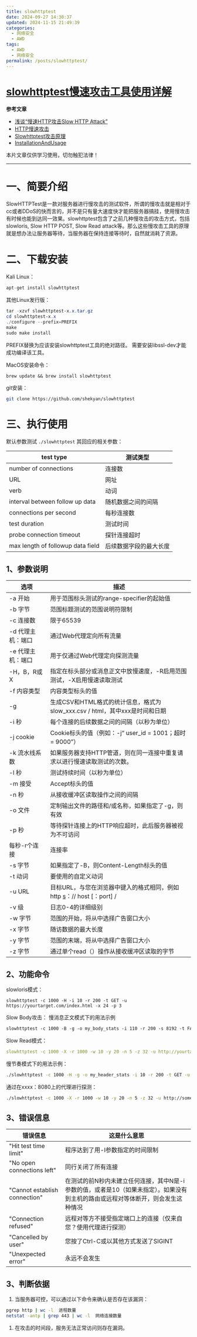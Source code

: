 ```yaml
---
title: slowhttptest
date: 2024-09-27 14:30:37
updated: 2024-11-15 21:49:39
categories:
  - 网络安全
  - AWD
tags:
  - AWD
  - 网络安全
permalink: /posts/slowhttptest/
---
```

# [slowhttptest慢速攻击工具使用详解](https://www.cnblogs.com/gorillalee/p/14354751.html)

**参考文章**

- [浅谈“慢速HTTP攻击Slow HTTP Attack”](https://blog.csdn.net/weixin_39934520/article/details/107707268?ops_request_misc=%257B%2522request%255Fid%2522%253A%2522161195258816780264086873%2522%252C%2522scm%2522%253A%252220140713.130102334..%2522%257D&request_id=161195258816780264086873&biz_id=0&utm_medium=distribute.pc_search_result.none-task-blog-2~all~baidu_landing_v2~default-1-107707268.first_rank_v2_pc_rank_v29&utm_term=http+attack)
- [HTTP慢速攻击](https://www.cnblogs.com/endust/p/11960901.html)
- [Slowhttptest攻击原理](https://cloud.tencent.com/developer/article/1180216)
- [InstallationAndUsage](https://github.com/shekyan/slowhttptest/wikic)

本片文章仅供学习使用，切勿触犯法律！

------

# 一、简要介绍

SlowHTTPTest是一款对服务器进行慢攻击的测试软件，所谓的慢攻击就是相对于cc或者DDoS的快而言的，并不是只有量大速度快才能把服务器搞挂，使用慢攻击有时候也能到达同一效果。slowhttptest包含了之前几种慢攻击的攻击方式，包括slowloris, Slow HTTP POST, Slow Read attack等。那么这些慢攻击工具的原理就是想办法让服务器等待，当服务器在保持连接等待时，自然就消耗了资源。

# 二、下载安装

Kali Linux：

```csharp
apt-get install slowhttptest 
```

其他Linux发行版：

```powershell
tar -xzvf slowhttptest-x.x.tar.gz
cd slowhttptest-x.x
./configure --prefix=PREFIX
make
sudo make install
```

PREFIX替换为应该安装slowhttptest工具的绝对路径。
需要安装libssl-dev才能成功编译该工具。

MacOS安装命令：

```mipsasm
brew update && brew install slowhttptest
```

git安装：

```bash
git clone https://github.com/shekyan/slowhttptest
```

# 三、执行使用

默认参数测试
`./slowhttptest`
其回应的相关参数：

| test type                         | 测试类型               |
| --------------------------------- | ---------------------- |
| number of connections             | 连接数                 |
| URL                               | 网址                   |
| verb                              | 动词                   |
| interval between follow up data   | 随机数据之间的间隔     |
| connections per second            | 每秒连接数             |
| test duration                     | 测试时间               |
| probe connection timeout          | 探针连接超时           |
| max length of followup data field | 后续数据字段的最大长度 |

## 1、参数说明

| 选项         | 描述                                                                                                   |
| ---------- | ---------------------------------------------------------------------------------------------------- |
| -a 开始      | 用于范围标头测试的range-specifier的起始值                                                                         |
| -b 字节      | 范围标题测试的范围说明符限制                                                                                       |
| -c 连接数     | 限于65539                                                                                              |
| -d 代理主机：端口 | 通过Web代理定向所有流量                                                                                        |
| -e 代理主机：端口 | 用于仅通过Web代理定向探测流量                                                                                     |
| -H，B，R或X   | 指定在标头部分或消息正文中放慢速度，-R启用范围测试，-X启用慢速读取测试                                                                |
| -f 内容类型    | 内容类型标头的值                                                                                             |
| -g         | 生成CSV和HTML格式的统计信息，格式为slow_xxx.csv / html，其中xxx是时间和日期                                                 |
| -i 秒       | 每个连接的后续数据之间的间隔（以秒为单位）                                                                                |
| -j cookie  | Cookie标头的值（例如：-j“ user_id = 1001；超时= 9000”）                                                          |
| -k 流水线系数   | 如果服务器支持HTTP管道，则在同一连接中重复请求以进行慢速读取测试的次数。                                                               |
| -l 秒       | 测试持续时间（以秒为单位）                                                                                        |
| -m 接受      | Accept标头的值                                                                                           |
| -n 秒       | 从接收缓冲区读取操作之间的间隔                                                                                      |
| -o 文件      | 定制输出文件的路径和/或名称，如果指定了-g，则有效                                                                           |
| -p 秒       | 等待探针连接上的HTTP响应超时，此后服务器被视为不可访问                                                                        |
| 每秒-r个连接    | 连接率                                                                                                  |
| -s 字节      | 如果指定了-B，则Content-Length标头的值                                                                          |
| -t 动词      | 要使用的自定义动词                                                                                            |
| -u URL     | 目标URL，与您在浏览器中键入的格式相同，例如http [s](https://github.com/shekyan/slowhttptest/wiki/s.md)：// host [：port] / |
| -v 级       | 日志0-4的详细级别                                                                                           |
| -w 字节      | 范围的开始，将从中选择广告窗口大小                                                                                    |
| -x 字节      | 随访数据的最大长度                                                                                            |
| -y 字节      | 范围的末端，将从中选择广告窗口大小                                                                                    |
| -z 字节      | 通过单个read（）操作从接收缓冲区读取的字节                                                                              |

## 2、功能命令

slowloris模式：

```armasm
slowhttptest -c 1000 -H -i 10 -r 200 -t GET -u https://yourtarget.com/index.html -x 24 -p 3
```

Slow Body攻击：
慢消息正文模式下的用法示例

```css
slowhttptest -c 1000 -B -g -o my_body_stats -i 110 -r 200 -s 8192 -t FAKEVERB -u http://www.mywebsite.com -x 10 -p 3
```

Slow Read模式：

```yaml
slowhttptest -c 1000 -X -r 1000 -w 10 -y 20 -n 5 -z 32 -u http://yourtarget.co
```

慢节奏模式下的用法示例：

```bash
./slowhttptest -c 1000 -H -g -o my_header_stats -i 10 -r 200 -t GET -u https://myseceureserver/resources/index.html -x 24 -p 3
```

通过在xxxx：8080上的代理进行探测：

```bash
./slowhttptest -c 1000 -X -r 1000 -w 10 -y 20 -n 5 -z 32 -u http://someserver/somebigresource -p 5 -l 350 -e x.x.x.x:8080
```

## 3、错误信息

| 错误信息                      | 这是什么意思                                                 |
| ----------------------------- | ------------------------------------------------------------ |
| "Hit test time limit"         | 程序达到了用-l参数指定的时间限制                             |
| "No open connections left"    | 同行关闭了所有连接                                           |
| "Cannot establish connection" | 在测试的前N秒内未建立任何连接，其中N是-i参数的值，或者是10（如果未指定）。如果没有到主机的路由或远程对等体断开，则会发生这种情况 |
| "Connection refused"          | 远程对等方不接受指定端口上的连接（仅来自您？使用代理进行探测） |
| "Cancelled by user"           | 您按了Ctrl-C或以其他方式发送了SIGINT                         |
| "Unexpected error"            | 永远不会发生                                                 |

## 3、判断依据

1. 当服务器可控，可以通过以下命令来确认是否存在该漏洞：

```bash
pgrep http | wc -l  进程数量
netstat -antp | grep 443 | wc -l  网络连接数量
```

1. 在攻击的时间段，服务无法正常访问则存在漏洞。